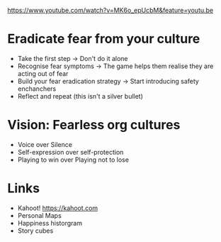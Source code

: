 https://www.youtube.com/watch?v=MK6o_epUcbM&feature=youtu.be

# Eradicate fear from your culture

* Take the first step -> Don't do it alone
* Recognise fear symptoms -> The game helps them realise they are acting out of fear
* Build your fear eradication strategy -> Start introducing safety enchanchers
* Reflect and repeat (this isn't a silver bullet)

# Vision: Fearless org cultures

* Voice over Silence
* Self-expression over self-protection
* Playing to win over Playing not to lose

# Links

* Kahoot! https://kahoot.com
* Personal Maps
* Happiness historgram
* Story cubes


